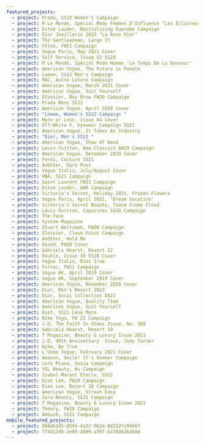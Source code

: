 ```yaml
---
featured_projects:
  - project: Prada, SS22 Women's Campaign
  - project: M Le Monde, Spécial Mode Femmes D'Influence "Les Éclaireuses"
  - project: Esteé Lauder, Revitalizing Supreme Campaign
  - project: Dior Joaillerie 2022 "La Rose Dior"
  - project: The Gentlewoman, Large It
  - project: Chloé, FW21 Campaign
  - project: Vogue Paris, May 2021 Cover
  - project: Self Service, Issue 52 SS20
  - project: M Le Monde, Spécial Mode Homme 'Le Temps De La Douceur'
  - project: American Vogue, The Future is Female
  - project: Loewe, SS22 Men's Campaign
  - project: MAC, Autre Cuture Campaign
  - project: American Vogue, March 2021 Cover
  - project: American Vogue, Suit Yourself
  - project: Glossier, Boy Brow FW20 Campaign
  - project: Prada Mens SS22
  - project: American Vogue, April 2020 Cover
  - project: "Loewe, Women's SS22 Campaign "
  - project: More or Less, Issue 04 Cover
  - project: Off-White ®, Eyewear Campaign SS21
  - project: American Vogue, It Takes An Industry
  - project: "Dior, Men's SS22 "
  - project: American Vogue, Show Of Hand
  - project: Louis Vuitton, New Classics AW19 Campaign
  - project: American Vogue, December 2019 Cover
  - project: Fendi, Couture SS21
  - project: AnOther, Dark Poet
  - project: Vogue Italia, July/August Cover
  - project: HBA, SS21 Campaign
  - project: Saint Laurent FW21 Campaign
  - project: Esteé Lauder, ANR Campaign
  - project: Victoria's Secret, Holiday 2021, Frozen Flowers
  - project: Vogue Paris, April 2021, 'Dream Vacation'
  - project: Victoria's Secret Beauty, Tease Creme Cloud
  - project: Louis Vuitton, Capucines SS20 Campaign
  - project: The Face
  - project: System Magazine
  - project: Stuart Weitzman, FW20 Campaign
  - project: Glossier, Cloud Paint Campaign
  - project: AnOther, Hold Me
  - project: Dazed, FW20 Cover
  - project: Gabriela Hearst, Resort 22
  - project: Double, Issue 39 SS20 Cover
  - project: Vogue Italia, Dies Irae
  - project: Fursac, FW21 Campaign
  - project: Vogue HK, April 2019 Cover
  - project: Vogue HK, September 2019 Cover
  - project: American Vogue, November 2020 Cover
  - project: Dior, Men's Resort 2022
  - project: Dior, Sacai Collection SS21
  - project: American Vogue, Quality Time
  - project: American Vogue, Suit Yourself
  - project: Dust, SS21 Love More
  - project: Nike Yoga, FW 21 Campaign
  - project: i-D, The Faith In Chaos Issue, No. 360
  - project: Gabriela Hearst, Resort 19
  - project: T Magazine, Beauty & Luxury Issue 2021
  - project: i-D, 40th Anniversary  Issue, Judy Turner
  - project: Nike, Be True
  - project: L'Uomo Vogue, February 2021 Cover
  - project: Amazon, Smile! It's Summer Campaign
  - project: Loro Piana, Sesia Campaign
  - project: YSL Beauty, Nu Campaign
  - project: Isabel Marant Étoile, SS22
  - project: Dion Lee, FW20 Campaign
  - project: Dion Lee, Resort 20 Campaign
  - project: American Vogue, Streat Easy
  - project: Zara Beauty, SS21 Campaign
  - project: T Magazine, Beauty & Luxury Issue 2021
  - project: Theory, FW20 Campaign
  - project: Ambush, SS21 Campaign
mobile_featured_projects:
  - project: 068d62d5-0594-4a22-962d-8d252fc9d46f
  - project: 7f4d12d6-2e05-4009-a78f-b376052bdb8d
---
```

